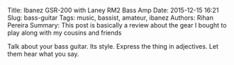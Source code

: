 Title: Ibanez GSR-200 with Laney RM2 Bass Amp
Date: 2015-12-15 16:21
Slug: bass-guitar
Tags: music, bassist, amateur, ibanez
Authors: Rihan Pereira
Summary: This post is basically a review about the gear I bought to play along with my cousins and friends

Talk about your bass guitar. Its style. Express the thing in adjectives. Let them hear what you say.
